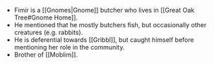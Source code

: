 - Fimir is a [[Gnomes|Gnome]] butcher who lives in [[Great Oak Tree#Gnome Home]]. 
- He mentioned that he mostly butchers fish, but occasionally other creatures (e.g. rabbits).
- He is deferential towards [[Gribbl]], but caught himself before mentioning her role in the community.
- Brother of [[Moblim]].

